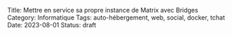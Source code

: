 Title: Mettre en service sa propre instance de Matrix avec Bridges
Category: Informatique
Tags: auto-hébergement, web, social, docker, tchat
Date: 2023-08-01
Status: draft
